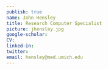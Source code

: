 ```yaml
---
publish: true
name: John Hensley
title: Research Computer Specialist
picture: jhensley.jpg
google-scholar: 
CV:
linked-in: 
twitter:
email: hensley@med.umich.edu
---
```

